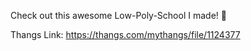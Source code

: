 Check out this awesome Low-Poly-School I made! 🏫

Thangs Link: https://thangs.com/mythangs/file/1124377
